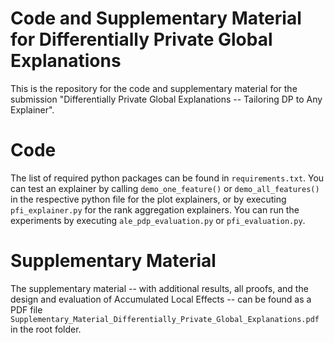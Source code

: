 # Code and Supplementary Material for Differentially Private Global Explanations

This is the repository for the code and supplementary material for the submission "Differentially Private Global Explanations -- Tailoring DP to Any Explainer".

# Code

The list of required python packages can be found in `requirements.txt`. You can test an explainer by calling `demo_one_feature()` or `demo_all_features()` in the respective python file for the plot explainers, or by executing `pfi_explainer.py` for the rank aggregation explainers. You can run the experiments by executing `ale_pdp_evaluation.py` or `pfi_evaluation.py`.

# Supplementary Material

The supplementary material -- with additional results, all proofs, and the design and evaluation of Accumulated Local Effects -- can be found as a PDF file `Supplementary_Material_Differentially_Private_Global_Explanations.pdf` in the root folder.